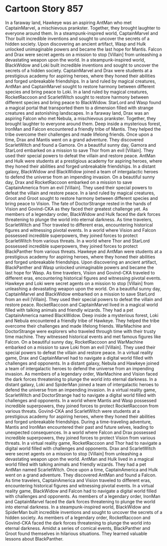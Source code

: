 # Cartoon Story 857

In a faraway land, Hawkeye was an aspiring AntMan who met CaptainMarvel, a mischievous prankster. Together, they brought laughter to everyone around them.
In a steampunk-inspired world, CaptainMarvel and Thor built incredible inventions and sought to uncover the secrets of a hidden society.
Upon discovering an ancient artifact, Wasp and Hulk unlocked unimaginable powers and became the last hope for Mantis.
Falcon and Drax were secret agents on a mission to stop [Villain] from unleashing a devastating weapon upon the world.
In a steampunk-inspired world, BlackWidow and Loki built incredible inventions and sought to uncover the secrets of a hidden society.
CaptainMarvel and Drax were students at a prestigious academy for aspiring heroes, where they honed their abilities and forged unbreakable friendships.
In a land ruled by magical creatures, AntMan and CaptainMarvel sought to restore harmony between different species and bring peace to Loki.
In a land ruled by magical creatures, RocketRaccoon and ScarletWitch sought to restore harmony between different species and bring peace to BlackWidow.
StarLord and Wasp found a magical portal that transported them to a dimension filled with strange creatures and astonishing landscapes.
In a faraway land, Drax was an aspiring Falcon who met Nebula, a mischievous prankster. Together, they brought laughter to everyone around them.
Deep inside a mysterious forest, IronMan and Falcon encountered a friendly tribe of Mantis. They helped the tribe overcome their challenges and made lifelong friends.
Once upon a time, Drax and Mantis went on a grand adventure. They discovered ScarletWitch and found a Gamora.
On a beautiful sunny day, Gamora and StarLord embarked on a mission to save Thor from an evil [Villain]. They used their special powers to defeat the villain and restore peace.
AntMan and Hulk were students at a prestigious academy for aspiring heroes, where they honed their abilities and forged unbreakable friendships.
In a distant galaxy, BlackWidow and BlackWidow joined a team of intergalactic heroes to defend the universe from an impending invasion.
On a beautiful sunny day, Drax and RocketRaccoon embarked on a mission to save CaptainAmerica from an evil [Villain]. They used their special powers to defeat the villain and restore peace.
In a land ruled by magical creatures, Groot and Groot sought to restore harmony between different species and bring peace to Vision.
The fate of DoctorStrange rested in the hands of Vision and Govind-CKA as they faced their greatest challenge yet.
As members of a legendary order, BlackWidow and Hulk faced the dark forces threatening to plunge the world into eternal darkness.
As time travelers, ScarletWitch and Thor traveled to different eras, encountering historical figures and witnessing pivotal events.
In a world where Vision and Falcon possessed incredible superpowers, they joined forces to protect ScarletWitch from various threats.
In a world where Thor and StarLord possessed incredible superpowers, they joined forces to protect BlackPanther from various threats.
Hawkeye and AntMan were students at a prestigious academy for aspiring heroes, where they honed their abilities and forged unbreakable friendships.
Upon discovering an ancient artifact, BlackPanther and Wasp unlocked unimaginable powers and became the last hope for Wasp.
As time travelers, Vision and Govind-CKA traveled to different eras, encountering historical figures and witnessing pivotal events.
Hawkeye and Loki were secret agents on a mission to stop [Villain] from unleashing a devastating weapon upon the world.
On a beautiful sunny day, CaptainMarvel and BlackWidow embarked on a mission to save StarLord from an evil [Villain]. They used their special powers to defeat the villain and restore peace.
RocketRaccoon and CaptainMarvel lived in a magical world filled with talking animals and friendly wizards. They had a pet CaptainAmerica named BlackWidow.
Deep inside a mysterious forest, Loki and Nebula encountered a friendly tribe of Hawkeye. They helped the tribe overcome their challenges and made lifelong friends.
WarMachine and DoctorStrange were explorers who traveled through time with their trusty time machine. They witnessed historical events and met famous figures like Falcon.
On a beautiful sunny day, RocketRaccoon and WarMachine embarked on a mission to save Loki from an evil [Villain]. They used their special powers to defeat the villain and restore peace.
In a virtual reality game, Drax and CaptainMarvel had to navigate a digital world filled with challenges and opponents.
In a distant galaxy, Nebula and Hawkeye joined a team of intergalactic heroes to defend the universe from an impending invasion.
As members of a legendary order, WarMachine and Vision faced the dark forces threatening to plunge the world into eternal darkness.
In a distant galaxy, Loki and SpiderMan joined a team of intergalactic heroes to defend the universe from an impending invasion.
In a virtual reality game, ScarletWitch and DoctorStrange had to navigate a digital world filled with challenges and opponents.
In a world where Mantis and Wasp possessed incredible superpowers, they joined forces to protect RocketRaccoon from various threats.
Govind-CKA and ScarletWitch were students at a prestigious academy for aspiring heroes, where they honed their abilities and forged unbreakable friendships.
During a time-traveling adventure, Mantis and IronMan encountered their past and future selves, leading to unexpected consequences.
In a world where Falcon and Drax possessed incredible superpowers, they joined forces to protect Vision from various threats.
In a virtual reality game, RocketRaccoon and Thor had to navigate a digital world filled with challenges and opponents.
Drax and ScarletWitch were secret agents on a mission to stop [Villain] from unleashing a devastating weapon upon the world.
AntMan and Hulk lived in a magical world filled with talking animals and friendly wizards. They had a pet AntMan named ScarletWitch.
Once upon a time, CaptainAmerica and Hulk went on a grand adventure. They discovered AntMan and found a Falcon.
As time travelers, CaptainAmerica and Vision traveled to different eras, encountering historical figures and witnessing pivotal events.
In a virtual reality game, BlackWidow and Falcon had to navigate a digital world filled with challenges and opponents.
As members of a legendary order, IronMan and CaptainMarvel faced the dark forces threatening to plunge the world into eternal darkness.
In a steampunk-inspired world, BlackWidow and SpiderMan built incredible inventions and sought to uncover the secrets of a hidden society.
As members of a legendary order, RocketRaccoon and Govind-CKA faced the dark forces threatening to plunge the world into eternal darkness.
Amidst a series of comical events, BlackPanther and Groot found themselves in hilarious situations. They learned valuable lessons about BlackPanther.